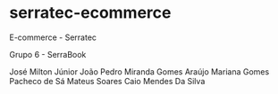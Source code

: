 # serratec-ecommerce
E-commerce - Serratec

Grupo 6 - SerraBook

José Milton Júnior
João Pedro Miranda Gomes Araújo
Mariana Gomes Pacheco de Sá
Mateus Soares
Caio Mendes Da Silva
